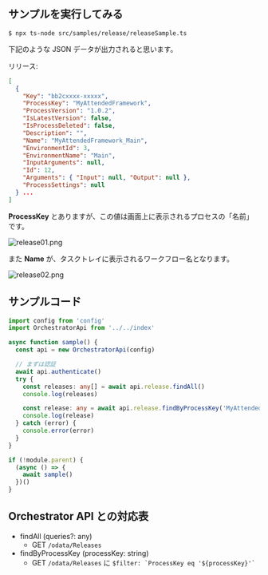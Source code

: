 ## サンプルを実行してみる

```console
$ npx ts-node src/samples/release/releaseSample.ts
```

下記のような JSON データが出力されると思います。

リリース:

```json
[
  {
    "Key": "bb2cxxxx-xxxxx",
    "ProcessKey": "MyAttendedFramework",
    "ProcessVersion": "1.0.2",
    "IsLatestVersion": false,
    "IsProcessDeleted": false,
    "Description": "",
    "Name": "MyAttendedFramework_Main",
    "EnvironmentId": 3,
    "EnvironmentName": "Main",
    "InputArguments": null,
    "Id": 12,
    "Arguments": { "Input": null, "Output": null },
    "ProcessSettings": null
  } ... 
]
```

**ProcessKey** とありますが、この値は画面上に表示されるプロセスの「名前」です。

![release01.png](https://qiita-image-store.s3.ap-northeast-1.amazonaws.com/0/73777/1c27be55-340d-ecd2-5463-4023a6c2a9d2.png)

また **Name** が、タスクトレイに表示されるワークフロー名となります。

![release02.png](https://qiita-image-store.s3.ap-northeast-1.amazonaws.com/0/73777/2e23bbdc-789b-7d93-d0f9-e31e8b445650.png)

## サンプルコード

```typescript
import config from 'config'
import OrchestratorApi from '../../index'

async function sample() {
  const api = new OrchestratorApi(config)

  // まずは認証
  await api.authenticate()
  try {
    const releases: any[] = await api.release.findAll()
    console.log(releases)

    const release: any = await api.release.findByProcessKey('MyAttendedFramework') // 画面の名前でも検索できる
    console.log(release)
  } catch (error) {
    console.error(error)
  }
}

if (!module.parent) {
  (async () => {
    await sample()
  })()
}
```


## Orchestrator API との対応表

- findAll (queries?: any)
    - GET ``/odata/Releases``
- findByProcessKey (processKey: string)
    - GET ``/odata/Releases`` に `` $filter: `ProcessKey eq '${processKey}'` ``